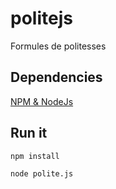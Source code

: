 # politejs
Formules de politesses

## Dependencies

[NPM & NodeJs](https://docs.npmjs.com/getting-started/installing-node)

## Run it

```bash
npm install
```

```bash
node polite.js
```